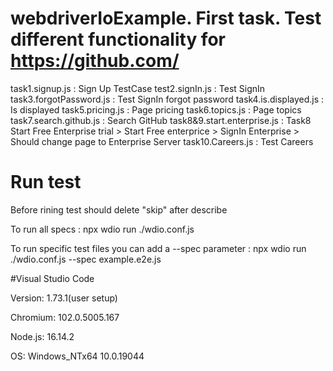 # webdriverIoExample. First task. Test different functionality for https://github.com/
task1.signup.js                                              :     Sign Up TestCase
test2.signIn.js                                              :     Test SignIn
task3.forgotPassword.js                                      :     Test SignIn forgot password
task4.is.displayed.js                                        :     Is displayed
task5.pricing.js                                             :     Page pricing
task6.topics.js                                              :     Page topics
task7.search.github.js                                       :     Search GitHub
task8&9.start.enterprise.js                                  :     Task8 Start Free Enterprise trial > Start Free enterprice 
                                                                   > SignIn Enterprise > Should change page to Enterprise Server 
task10.Careers.js                                            :     Test Careers

# Run test

Before rining test should delete "skip" after describe

To run all specs                                             :     npx wdio run ./wdio.conf.js

To run specific test files you can add a --spec parameter    :     npx wdio run ./wdio.conf.js --spec example.e2e.js


#Visual Studio Code

Version: 1.73.1(user setup)

Chromium: 102.0.5005.167

Node.js: 16.14.2

OS: Windows_NTx64 10.0.19044
